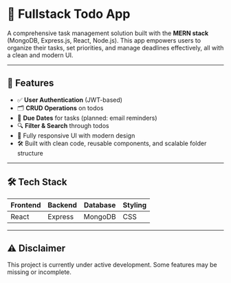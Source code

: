 # 📝 Fullstack Todo App

A comprehensive task management solution built with the **MERN stack** (MongoDB, Express.js, React, Node.js). This app empowers users to organize their tasks, set priorities, and manage deadlines effectively, all with a clean and modern UI.

---

## 🚀 Features

- ✅ **User Authentication** (JWT-based)
- 🗂️ **CRUD Operations** on todos
- 📅 **Due Dates** for tasks (planned: email reminders)
- 🔍 **Filter & Search** through todos
- 📱 Fully responsive UI with modern design
- 🛠️ Built with clean code, reusable components, and scalable folder structure

---

## 🛠️ Tech Stack

| Frontend | Backend | Database | Styling |
|---------|---------|----------|---------|
| React   | Express | MongoDB  | CSS |

---
## ⚠️ Disclaimer
This project is currently under active development. Some features may be missing or incomplete. 


